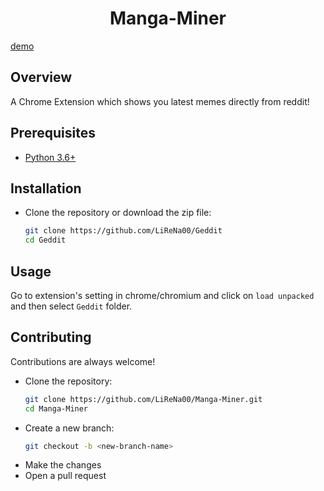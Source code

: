 <h1 align="center">Manga-Miner</h1>

[demo](https://cdn.upload.systems/uploads/jWymo2hq.gif) 

## Overview

A Chrome Extension which shows you latest memes directly from reddit!
## Prerequisites

- [Python 3.6+](https://www.python.org/downloads/)

## Installation

- Clone the repository or download the zip file:
  ```bash
  git clone https://github.com/LiReNa00/Geddit
  cd Geddit
  ```


## Usage

Go to extension's setting in chrome/chromium and click on `load unpacked` and then select `Geddit` folder.

## Contributing

Contributions are always welcome!

- Clone the repository:
  ```bash
  git clone https://github.com/LiReNa00/Manga-Miner.git
  cd Manga-Miner
  ```
- Create a new branch:
  ```bash
  git checkout -b <new-branch-name>
  ```
- Make the changes
- Open a pull request
